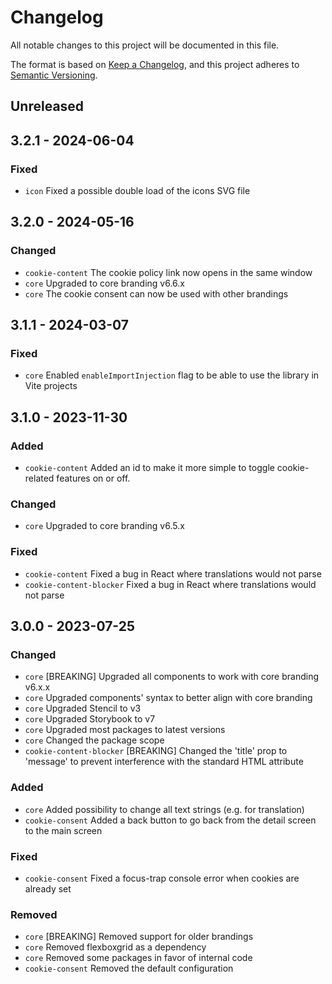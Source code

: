 # Changelog

All notable changes to this project will be documented in this file.

The format is based on [Keep a Changelog](http://keepachangelog.com/),
and this project adheres to [Semantic Versioning](https://semver.org/).


## Unreleased


## 3.2.1 - 2024-06-04

### Fixed
- `icon` Fixed a possible double load of the icons SVG file


## 3.2.0 - 2024-05-16

### Changed
- `cookie-content` The cookie policy link now opens in the same window
- `core` Upgraded to core branding v6.6.x
- `core` The cookie consent can now be used with other brandings


## 3.1.1 - 2024-03-07

### Fixed
- `core` Enabled `enableImportInjection` flag to be able to use the library in Vite projects


## 3.1.0 - 2023-11-30

### Added
- `cookie-content` Added an id to make it more simple to toggle cookie-related features on or off.

### Changed
- `core` Upgraded to core branding v6.5.x

### Fixed
- `cookie-content` Fixed a bug in React where translations would not parse
- `cookie-content-blocker` Fixed a bug in React where translations would not parse


## 3.0.0 - 2023-07-25

### Changed
- `core` [BREAKING] Upgraded all components to work with core branding v6.x.x
- `core` Upgraded components' syntax to better align with core branding
- `core` Upgraded Stencil to v3
- `core` Upgraded Storybook to v7
- `core` Upgraded most packages to latest versions
- `core` Changed the package scope
- `cookie-content-blocker` [BREAKING] Changed the 'title' prop to 'message' to prevent interference with the standard HTML attribute

### Added
- `core` Added possibility to change all text strings (e.g. for translation)
- `cookie-consent` Added a back button to go back from the detail screen to the main screen

### Fixed
- `cookie-consent` Fixed a focus-trap console error when cookies are already set

### Removed
- `core` [BREAKING] Removed support for older brandings
- `core` Removed flexboxgrid as a dependency
- `core` Removed some packages in favor of internal code
- `cookie-consent` Removed the default configuration
